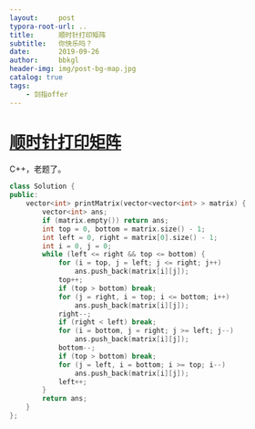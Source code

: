 ```yaml
---
layout:     post
typora-root-url: ..
title:      顺时针打印矩阵
subtitle:   你快乐吗？
date:       2019-09-26
author:     bbkgl
header-img: img/post-bg-map.jpg
catalog: true
tags:
    - 剑指offer
---
```


# [顺时针打印矩阵](https://www.nowcoder.com/practice/9b4c81a02cd34f76be2659fa0d54342a?tpId=13&tqId=11172&rp=1&ru=/ta/coding-interviews&qru=/ta/coding-interviews/question-ranking )

C++，老题了。

```cpp
class Solution {
public:
    vector<int> printMatrix(vector<vector<int> > matrix) {
        vector<int> ans;
        if (matrix.empty()) return ans;
        int top = 0, bottom = matrix.size() - 1;
        int left = 0, right = matrix[0].size() - 1;
        int i = 0, j = 0;
        while (left <= right && top <= bottom) {
            for (i = top, j = left; j <= right; j++) 
                ans.push_back(matrix[i][j]);
            top++;
            if (top > bottom) break;
            for (j = right, i = top; i <= bottom; i++)
                ans.push_back(matrix[i][j]);
            right--;
            if (right < left) break;
            for (i = bottom, j = right; j >= left; j--)
                ans.push_back(matrix[i][j]);
            bottom--;
            if (top > bottom) break;
            for (j = left, i = bottom; i >= top; i--)
                ans.push_back(matrix[i][j]);
            left++;
        }
        return ans;
    }
};
```







